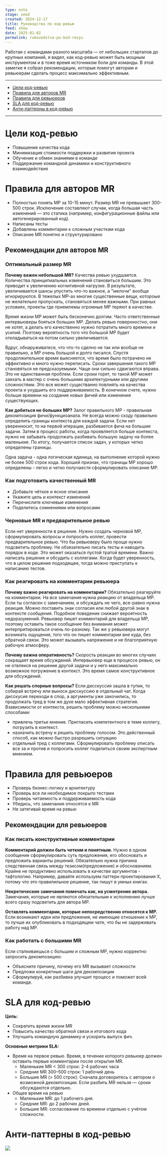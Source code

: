 ```yaml
---
type: note
stage: seed
created: 2024-12-17
title: Руководства по код-ревью
feed: show
date: 2025-01-02
permalink: rukovodstva-po-kod-revyu
---
```

Работая с командами разного масштаба — от небольших стартапов до крупных компаний, я видел, как код-ревью может быть мощным инструментом и в тоже время источником боли для команды. В этой заметке я собрал рекомендации, которые помогут авторам и ревьюерам сделать процесс максимально эффективным.

---
- [Цели код-ревью](#цели-код-ревью)  
- [Правила для авторов MR](#правила-для-авторов-mr)  
- [Правила для ревьюеров](#правила-для-ревьюеров)  
- [SLA для код-ревью](#sla-для-код-ревью)  
- [Анти-паттерны в код-ревью](#анти-паттерны-в-код-ревью)  

---
# Цели код-ревью
- Повышение качества кода  
- Минимизация стоимости поддержки и развития проекта  
- Обучение и обмен знаниями в команде  
- Поддержание командной динамики и конструктивного взаимодействия
# Правила для авторов MR
- Полностью понять МР за 10-15 минут. Размер MR  не превышает 300-500 строк. Исключение составляют случаи, когда большая часть изменений — это статика (например, конфигурационные файлы или автогенерированный код).
- Написаны тесты
- Добавлены комментарии к сложным участкам кода
- Описание MR понятно и структурировано
## Рекомендации для авторов MR
### Оптимальный размер MR

**Почему важен небольшой MR?**
Качества ревью ухудшается. Количества принципиальных изменений становиться большим. Это приводит к увеличению когнитивной нагрузке. В результате, увеличивается шансы упустить что-то важное, а "мелочи" вообще игнорируются. В тяжелых МР-ах многие существенные вещи, котороые не желательно пропускать, становяться менее важными. При равных условиях, проекты где приемлемы огромные  МР теряют в качестве.

Время жизни МР может быть бесконечно долгим. Часто ответственные интервьюверы бояться больших МР. Делать ревью поверхностно, они не хотят, а делать его качественно нужно потратить много времени и усилий. Поэтому вероятность того что большой МР будет откладываться на потом сильно увеличивается. 

Вдруг, обнаруживатеся, что что-то сделно не так или вообще не правильно, а МР очень большой и долго писался. Спустя продолжительное время выясняется, что время было потрачено не эффективно и много нужно переписать. Сроки завершения такого МР становяться не предсказуемыми. Чаще они сильно сдвигаются вправа. Это не единстванная проблем. Если сроки горят, то такой МР может заехать в мастер с очень большими архитектурными или другими сложностями. Это все может существанно повлиять на качества проекта и ухудшить его поддерживаемость. В конечном счете, нужно больше времени на создания новых фичей или изменения существующих.

**Как добиться не больших МР?**
Залог правильного МР - правильная декомпозиция фичи/функциоанала. Не всегда можно сходу правильно определить границы контекста для каждой задачи. Если нет уверенносит, то на первой итерации, разбивается фича на большие задачи. Затем в процесс работы, когда проявляется больше контекста, нужно не забывать продолжать разбивать большую задачу на более маленькие. По итогу, получается список задач, у которых четко определены границы. 

Одна задача - одна логическая единица, на выполнение которой нужно не более 500 строк кода. Хороший признак, что границы МР хорошо определены - легко и четко получаестя сформулировать описание МР. 

### Как подготовить качественный MR
- Добавьте чёткое и ясное описание
- Укажите цель и контекст изменений
- Перечислите ключевые изменения
- Поделитесь сомнениями или вопросами
### Черновые MR и предварительное ревью
Если нет уверенности в решение. Нужно создать черновой МР, сформулировать вопросы и попросить коллег, провести предварительное ревью. Что бы ревьюверу было проще нужно подсветить проблему. Не обзязательно писать тесты и наводить порядок в коде. Это может оказаться пустой тратой времени. Важно написать решение и обсудить с коллегами. Когда будет уверенность, что в целом решение подходящее, тогда можно приступать к написанию тестов.
### Как реагировать на комментарии ревьюера
**Почему важно реагировать на комментарии?**
Обязательно реагируйте на комментарии. На все замечания нужна реакцию от владельца МР. Если ты согласен с замечанием, и обсуждать не чего, все-равно нужна реакция. Можно поставить знак согласия или любой другой знак в контексте сообщения. Подобное поведение снижает вероятность недоразумений. Ревьювер пишет комментарий для владельца МР, поэтому оставить такое сообщение без внимания может интерпритироваться очень по-разному. Так же у ревьювера могут возникать ощущения, того что он пишет комментарии вне куда, без обратной связи. Это может вызывать напряжение и не благоприятную рабочую атмосферу. 

**Почему важна оперативность?**
Скорость реакции во многих случаях сокращает время обсуждений. Интервьювер еще в процессе ревью, он не отвлекся на решение другой задачи и у него максимально возможное погружение в контекст. Это время самое конструктивное для обсуждений. 

**Как решать спорные вопросы?**
Если дисскуссия зашла в тупик, то собирай встречу или выноси дисскуссию в отдельный чат. Когда дисскусия переходи в спор, а аргументы уже закочились, то продолжать тред в том же духе мало эффективная стратегия. Взависимости от контекста, решить проблему можно несколькими способами:
- привлечь третье мнение. Пригласить компетентного в теме коллегу, погрузить в контекст.
- назначить встречу и решить проблему голосом. Это действенный способ, как можно быстро разрешить ситуацию
- отдельный тред с коллегами. Сформулировать проблему описать все за и против и попросить коллег поделиться своим экспертным мнением.
# Правила для ревьюеров
- Проверь бизнес-логику и архитектуру
- Проверь все ли необходимое покрыто тестами
- Проверь читаемость и поддерживаемость кода
- Убедись, что замечания относятся к MR
- Не затягивай время на ревью
## Рекомендации для ревьюеров
### Как писать конструктивные комментарии
**Комментарий должен быть четким и понятным.**  Нужно в одном сообщение сформулировать суть предложения, его обосновать и предложить варианты решений.  Обязательно нужна причина следственная связь между тезисом(предложение) и обоснованием. Крайне не продуктивно использовать в качестве аргументов - тафтологию. Например, давайте используем паттерн проектирования X, потому что это правилильное решение, так пишут в умных книгах.

**Некретические замечания помечать как, на усмотрение автора.** Замечания, которые не являются обязательным к исполнению лучше всего сразу подсветить для автора МР. 

**Оставлять комментарии, которые непосредственно относятся к МР.** Если возникают идеи или предложения, не имеющие отношение к МР, то лучше их опубликовать в подходящем чате, что бы не задерживать работу над МР.

### Как работать с большими MR
Если сталкиваешься с большим и сложным МР, нужно корректно запросить декомпозицию:
- Объясните причину, почему его MR вызывает сложности
- Предложи конкретные шаги для декомпозиции
- Сформулируй, как разбивка улучшит процесс и поможет всей команде.

# SLA для код-ревью
**Цель:**
- Сократить время жизни MR
- Повысить качество обратной связи и итогового кода
- Улучшить командную динамику и ускорить выпуск фич.

**Основные метрики SLA:**
- Время на первое ревью. Время, в течение которого ревьюер должен оставить первые комментарии после открытия MR.
	* Маленькие MR < 300 строк: 2-4 рабочих часа
	- Средние MR 300–500 строк: 1 рабочий день
	- Большие MR (> 500 строк): Сначала договоритесь с автором о возможной декомпозиции. Если разбить MR нельзя — сроки обсуждаются отдельно.
- Общее время на ревью
	- Маленькие MR: до 1 рабочего дня.
    - Средние MR: до 2 рабочих дней.
    - Большие MR: согласование по времени отдельно с учётом сложности.
# Анти-паттерны в код-ревью
<img src="/assets/img/Pasted image 20250102170022.png">